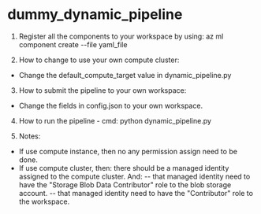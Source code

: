 # dummy_dynamic_pipeline
1. Register all the components to your workspace by using:
az ml component create --file yaml_file

2. How to change to use your own compute cluster:
- Change the default_compute_target value in dynamic_pipeline.py

3. How to submit the pipeline to your own workspace:
- Change the fields in config.json to your own workspace.

4. How to run the pipeline - cmd: python dynamic_pipeline.py

5. Notes:
- If use compute instance, then no any permission assign need to be done.
- If use compute cluster, then: there should be a managed identity assigned to the compute cluster. And:
-- that managed identity need to have the "Storage Blob Data Contributor" role to the blob storage account.
-- that managed identity need to have the "Contributor" role to the workspace.
